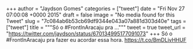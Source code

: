 
+++
author = "Jaydson Gomes"
categories = ["tweet"]
date = "Fri Nov 27 07:00:08 +0000 2015"
draft = false
image = "No media found for this Tweet"
slug = "7c084ab6b53cb69df9344e043a07a881d303d40e"
tags = ["tweet"]
title = """Só o #FrontInAracaju pra ..."""
tweet = true
tweet_url = "https://twitter.com/jaydson/status/670134995177091073"
+++
Só o #FrontInAracaju pra fazer eu acordar essa hora. https://t.co/BmDLivHHUF
